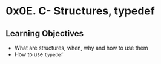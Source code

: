 # 0x0E. C- Structures, typedef

## Learning Objectives
- What are structures, when, why and how to use them
- How to use `typedef`
